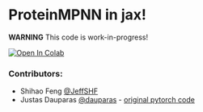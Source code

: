 # ProteinMPNN in jax!
**WARNING** This code is work-in-progress!


<a href="https://colab.research.google.com/github/sokrypton/ColabDesign/blob/v1.1.0/mpnn/examples/proteinmpnn_in_jax.ipynb">
  <img src="https://colab.research.google.com/assets/colab-badge.svg" alt="Open In Colab"/>
</a>

### Contributors:
- Shihao Feng [@JeffSHF](https://github.com/JeffSHF)
- Justas Dauparas [@dauparas](https://github.com/dauparas) - [original pytorch code](https://github.com/dauparas/ProteinMPNN)
